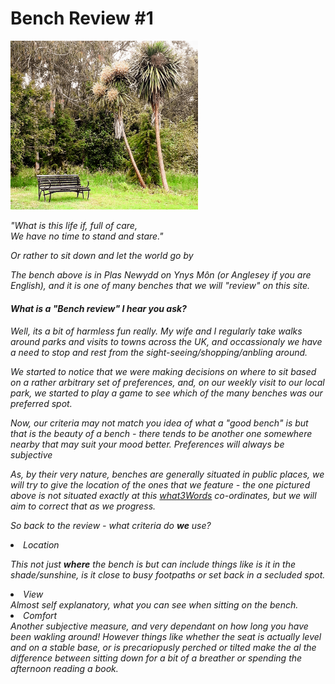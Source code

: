 <h1>Bench Review #1</h1>
<img class="image" src="/docs/assets/20230617_134601-EDIT.jpg" width = "300">

<i>"What is this life if, full of care,<br>
We have no time to stand and stare."<i>

Or rather to sit down and let the world go by

The bench above is in Plas Newydd on Ynys Môn <i>(or Anglesey if you are English)</i>, and it is one of many benches that we will "review" on this site.<br>

<h4>What is a "Bench review" I hear you ask?</h4>

Well, its a bit of harmless fun really. 
My wife and I regularly take walks around parks and visits to towns across the UK, and occassionaly we have a need to stop and rest from the sight-seeing/shopping/anbling around.

We started to notice that we were making decisions on where to sit based on a rather arbitrary set of preferences, and, on our weekly visit to our local park, we started to play a game to see which of the many benches was our preferred spot.

Now, our criteria may not match you idea of what a "good bench" is but that is the beauty of a bench - there tends to be another one somewhere nearby that may suit your mood better. Preferences will always be subjective

As, by their very nature, benches are generally situated in public places, we will try to give the location of the ones that we feature - the one pictured above is not situated exactly at this <a href="https://w3w.co/language.ratty.shark">what3Words</a> co-ordinates, but we will aim to correct that as we progress.

So back to the review - what criteria do <b>we</b> use?

<li>Location</li>

 This not just <b>where</b> the bench is but can include things like is it in the shade/sunshine, is it close to busy footpaths or set back in a secluded spot.
 
<li>View</li>
Almost self explanatory, what you can see when sitting on the bench.
<li>Comfort</li>
Another subjective measure, and very dependant on how long you have been wakling around! However things like whether the seat is actually level and on a stable base, or is precariopusly perched or tilted make the al the difference between sitting down for a bit of a breather or spending the afternoon reading a book. 


